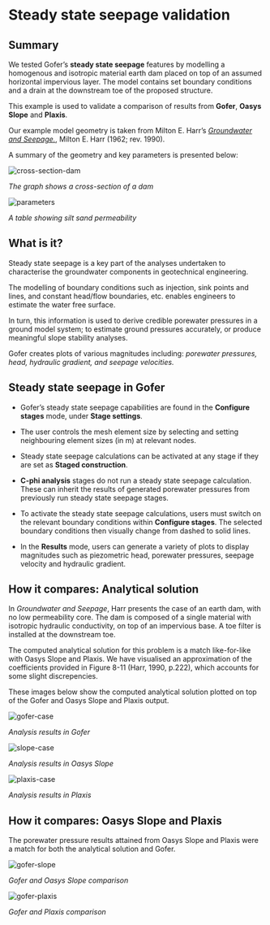 # Steady state seepage validation

## Summary

We tested Gofer’s **steady state seepage** features by modelling a homogenous and isotropic material earth dam placed on top of an assumed horizontal impervious layer. The model contains set boundary conditions and a drain at the downstream toe of the proposed structure.

This example is used to validate a comparison of results from **Gofer**, **Oasys Slope** and **Plaxis**. 

Our example model geometry is taken from Milton E. Harr’s [*Groundwater and Seepage.*](https://www.worldcat.org/title/groundwater-and-seepage/oclc/489956), Milton E. Harr (1962; rev. 1990).

A summary of the geometry and key parameters is presented below: 

![cross-section-dam](https://b2c-templates-arup.s3-eu-west-1.amazonaws.com/gofer/validationImages/Smaller-slide-1-original-sss-validation-model.png)

*The graph shows a cross-section of a dam*

![parameters](https://b2c-templates-arup.s3-eu-west-1.amazonaws.com/gofer/validationImages/smaller-sand-table.png)

*A table showing silt sand permeability*

## What is it?

Steady state seepage is a key part of the analyses undertaken to characterise the groundwater components in geotechnical engineering. 

The modelling of boundary conditions such as injection, sink points and lines, and constant head/flow boundaries, etc. enables engineers to estimate the water free surface. 

In turn, this information is used to derive credible porewater pressures in a ground model system; to estimate ground pressures accurately, or produce meaningful slope stability analyses. 

Gofer creates plots of various magnitudes including: *porewater pressures, head, hydraulic gradient, and seepage velocities.*

## Steady state seepage in Gofer

- Gofer’s steady state seepage capabilities are found in the **Configure stages** mode, under **Stage settings**.

- The user controls the mesh element size by selecting and setting neighbouring element sizes (in m) at relevant nodes. 

- Steady state seepage calculations can be activated at any stage if they are set as **Staged construction**. 

- **C-phi analysis** stages do not run a steady state seepage calculation. These can inherit the results of generated porewater pressures from previously run steady state seepage stages.  

- To activate the steady state seepage calculations, users must switch on the relevant boundary conditions within **Configure stages**. The selected boundary conditions then visually change from dashed to solid lines. 

- In the **Results** mode, users can generate a variety of plots to display magnitudes such as piezometric head, porewater pressures, seepage velocity and hydraulic gradient. 

## How it compares: Analytical solution

In *Groundwater and Seepage*, Harr presents the case of an earth dam, with no low permeability core. The dam is composed of a single material with isotropic hydraulic conductivity, on top of an impervious base. A toe filter is installed at the downstream toe. 

The computed analytical solution for this problem is a match like-for-like with Oasys Slope and Plaxis. We have visualised an approximation of the coefficients provided in Figure 8-11 (Harr, 1990, p.222), which accounts for some slight discrepencies. 

These images below show the computed analytical solution plotted on top of the Gofer and Oasys Slope and Plaxis output.

![gofer-case](https://b2c-templates-arup.s3-eu-west-1.amazonaws.com/gofer/validationImages/Smaller-slide-2-Gofer-case-sss.png)

*Analysis results in Gofer*

![slope-case](https://b2c-templates-arup.s3-eu-west-1.amazonaws.com/gofer/validationImages/Smaller-slide-3-Slope-case-sss.png)

*Analysis results in Oasys Slope*

![plaxis-case](https://b2c-templates-arup.s3-eu-west-1.amazonaws.com/gofer/validationImages/Smaller-slide-4-Plaxis-case-sss.png)

*Analysis results in Plaxis*

## How it compares: Oasys Slope and Plaxis

The porewater pressure results attained from Oasys Slope and Plaxis were a match for both the analytical solution and Gofer. 

![gofer-slope](https://b2c-templates-arup.s3-eu-west-1.amazonaws.com/gofer/validationImages/Smaller-slide-5-Gofer-slope-sss.png)

*Gofer and Oasys Slope comparison*

![gofer-plaxis](https://b2c-templates-arup.s3-eu-west-1.amazonaws.com/gofer/validationImages/Smaller-slide-6-Gofer-plaxis-sss.png)

*Gofer and Plaxis comparison*








